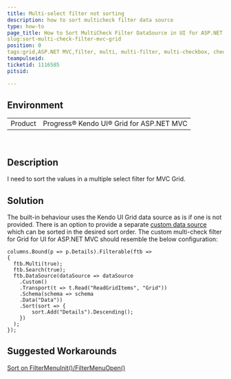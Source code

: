 ```yaml
---
title: Multi-select filter not sorting
description: how to sort multicheck filter data source
type: how-to
page_title: How to Sort MultiCheck Filter DataSource in UI for ASP.NET for MVC Grid
slug:sort-multi-check-filter-mvc-grid
position: 0
tags:grid,ASP.NET MVC,filter, multi, multi-filter, multi-checkbox, checkbox, not sorted
teampulseid:
ticketid: 1116585
pitsid:

---
```


## Environment
<table>
 <tr>
  <td>Product</td>
  <td>Progress® Kendo UI® Grid for ASP.NET MVC</td>
 </tr>
</table>

 
## Description
I need to sort the values in a multiple select filter for MVC Grid. 

## Solution  
The built-in behaviour uses the Kendo UI Grid data source as is if one is not provided. There is an option to provide a separate [custom data source](http://docs.telerik.com/aspnet-mvc/getting-started/custom-datasource#initial-setup) which can be sorted in the desired sort order. The custom multi-check filter for Grid for UI for ASP.NET MVC should resemble the below configuration:  
  

```
columns.Bound(p => p.Details).Filterable(ftb =>
{
  ftb.Multi(true);
  ftb.Search(true);
  ftb.DataSource(dataSource => dataSource
    .Custom()
    .Transport(t => t.Read("ReadGridItems", "Grid"))
    .Schema(schema => schema
    .Data("Data"))
    .Sort(sort => {
        sort.Add("Details").Descending();
    })
  );
});
```

## Suggested Workarounds

[Sort on FilterMenuInit()/FilterMenuOpen()](http://docs.telerik.com/kendo-ui/controls/data-management/grid/how-to/filtering/sort-multi-checkbox-filter)  
